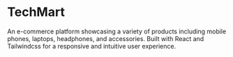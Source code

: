 # TechMart

An e-commerce platform showcasing a variety of products including mobile phones, laptops, headphones, and accessories. Built with React and Tailwindcss for a responsive and intuitive user experience.
